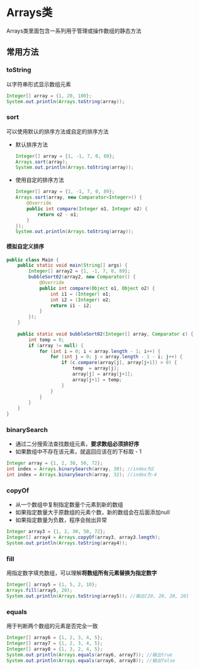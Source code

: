 # Arrays类

Arrays类里面包含一系列用于管理或操作数组的静态方法

## 常用方法

### toString

以字符串形式显示数组元素

```Java
Integer[] array = {1, 20, 100};
System.out.println(Arrays.toString(array));
```

### sort

可以使用默认的排序方法或自定的排序方法

-   默认排序方法

    ```Java
    Integer[] array = {1, -1, 7, 0, 89};
    Arrays.sort(array);
    System.out.println(Arrays.toString(array));
    ```

-   使用自定的排序方法

    ```Java
    Integer[] array = {1, -1, 7, 0, 89};
    Arrays.sort(array, new Comparator<Integer>() {
        @Override
        public int compare(Integer o1, Integer o2) {
            return o2 - o1;
        }
    });
    System.out.println(Arrays.toString(array));
    ```

#### 模拟自定义排序

```Java
public class Main {
    public static void main(String[] args) {
        Integer[] array2 = {1, -1, 7, 0, 89};
        bubbleSort02(array2, new Comparator() {
            @Override
            public int compare(Object o1, Object o2) {
                int i1 = (Integer) o1;
                int i2 = (Integer) o2;
                return i1 - i2;
            }
        }); 
    }
    
    public static void bubbleSort02(Integer[] array, Comparator c) {
        int temp = 0;
        if (array != null) {
            for (int i = 0; i < array.length - 1; i++) {
                for (int j = 0; j < array.length - 1 - i; j++) {
                    if (c.compare(array[j], array[j+1]) > 0) {
                        temp  = array[j];
                        array[j] = array[j+1];
                        array[j+1] = temp;
                    }
                }
            }
        }
    }
}
```

### binarySearch

-   通过二分搜索法查找数组元素，**要求数组必须排好序**
-   如果数组中不存在该元素，就返回应该在的下标取 - 1

```Java
Integer array = {1, 2, 30, 50, 72};
int index = Arrays.binarySearch(array, 30); //index为2
int index = Arrays.binarySearch(array, 32); //index为-4
```

### copyOf

-   从一个数组中复制指定数量个元素到新的数组
-   如果指定数量大于原数组的元素个数，新的数组会在后面添加null
-   如果指定数量为负数，程序会抛出异常

```Java
Integer array3 = {1, 2, 30, 50, 72};
Integer[] array4 = Arrays.copyOf(array3, array3.length);
System.out.println(Arrays.toString(array4));
```

### fill

用指定数字填充数组，可以理解**将数组所有元素替换为指定数字**

```Java
Integer[] array5 = {1, 5, 2, 10};
Arrays.fill(array5, 20);
System.out.println(Arrays.toString(array5)); //输出[20, 20, 20, 20]
```

### equals

用于判断两个数组的元素是否完全一致

```Java
Integer[] array6 = {1, 2, 3, 4, 5};
Integer[] array7 = {1, 2, 3, 4, 5};
Integer[] array8 = {1, 3, 2, 4, 5};
System.out.println(Arrays.equals(array6, array7)); //输出true
System.out.println(Arrays.equals(array6, array8)); //输出false
```

